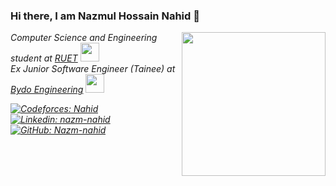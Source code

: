 ### Hi there, I am Nazmul Hossain Nahid 👋
<img align='right' src="https://media.giphy.com/media/lq4OYg1yffhDdrnL39/giphy.gif" width="230">
<p><em>Computer Science and Engineering student at <a href="https://www.ruet.ac.bd/">RUET</a> <img src="https://media.giphy.com/media/fYSnHlufseco8Fh93Z/giphy.gif" width="30">
 </br>Ex Junior Software Engineer (Tainee) at <a href="http://www.bydoengineering.com/"> Bydo Engineering</a>
 <img src="https://media.giphy.com/media/WUlplcMpOCEmTGBtBW/giphy.gif" width="30"> </br>

[![Codeforces: Nahid](https://img.shields.io/badge/-Nahid-blue?style=flat-square&logo=Codeforces&link=https://codeforces.com/profile/Nahid)](https://codeforces.com/profile/Nahid)
[![Linkedin: nazm-nahid](https://img.shields.io/badge/-nazmnahid-blue?style=flat-square&logo=Linkedin&logoColor=white&link=https://www.linkedin.com/in/nazm-nahid/)](https://www.linkedin.com/in/nazm-nahid)
[![GitHub: Nazm-nahid](https://img.shields.io/github/followers/Nazm-nahid?label=follow&style=social)](https://github.com/Nazm-nahid)



